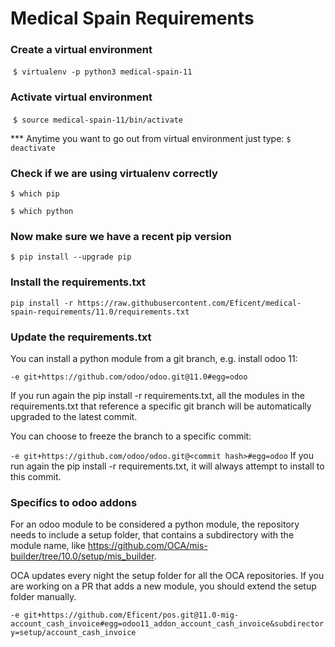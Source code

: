 Medical Spain Requirements
==========================

### Create a virtual environment
  `$ virtualenv -p python3 medical-spain-11`

### Activate virtual environment
  `$ source medical-spain-11/bin/activate`

*** Anytime you want to go out from virtual environment just type:
 `$ deactivate`

### Check if we are using virtualenv correctly
`$ which pip`	

`$ which python`

### Now make sure we have a recent pip version
`$ pip install --upgrade pip`

### Install the requirements.txt
`pip install -r https://raw.githubusercontent.com/Eficent/medical-spain-requirements/11.0/requirements.txt`

### Update the requirements.txt
You can install a python module from a git branch, e.g. install odoo 11:

`-e git+https://github.com/odoo/odoo.git@11.0#egg=odoo`

If you run again the pip install -r requirements.txt, all the modules in the requirements.txt that reference a specific git branch will be automatically upgraded to the latest commit.

You can choose to freeze the branch to a specific commit:

`-e git+https://github.com/odoo/odoo.git@<commit hash>#egg=odoo`
If you run again the pip install -r requirements.txt, it will always attempt to install to this commit.

### Specifics to odoo addons
For an odoo module to be considered a python module, the repository needs to include a setup folder, that contains a subdirectory with the module name, like https://github.com/OCA/mis-builder/tree/10.0/setup/mis_builder.

OCA updates every night the setup folder for all the OCA repositories. If you are working on a PR that adds a new module, you should extend the setup folder manually.

`-e git+https://github.com/Eficent/pos.git@11.0-mig-account_cash_invoice#egg=odoo11_addon_account_cash_invoice&subdirectory=setup/account_cash_invoice`

